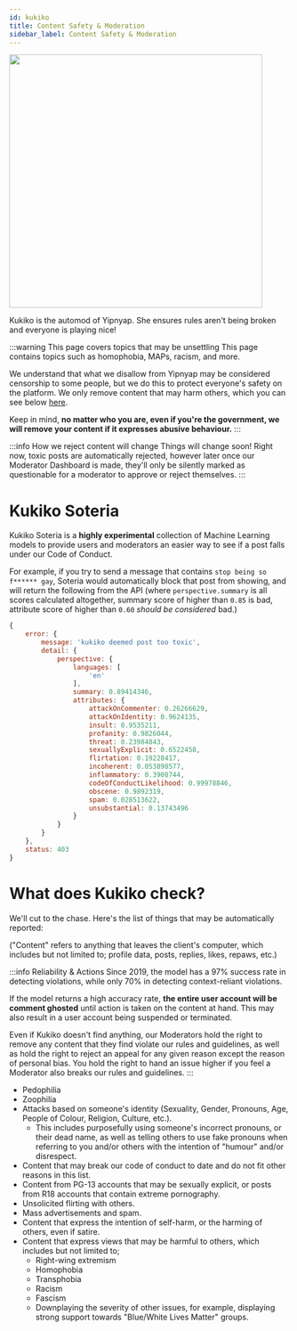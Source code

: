 ```yaml
---
id: kukiko
title: Content Safety & Moderation
sidebar_label: Content Safety & Moderation
---
```


<img src="/img/kukiko.png" width="455" />

Kukiko is the automod of Yipnyap. She ensures rules aren't being broken and everyone is playing nice!

:::warning This page covers topics that may be unsettling
This page contains topics such as homophobia, MAPs, racism, and more.

We understand that what we disallow from Yipnyap may be considered censorship to some people, but we do this to protect
everyone's safety on the platform. We only remove content that may harm others, which you can see below
[here](#what-does-kukiko-check).

Keep in mind, **no matter who you are, even if you're the government, we will remove your content if it expresses
abusive behaviour.**
:::

:::info How we reject content will change
Things will change soon! Right now, toxic posts are automatically rejected, however later once our Moderator Dashboard is
made, they'll only be silently marked as questionable for a moderator to approve or reject themselves.
:::

# Kukiko Soteria
Kukiko Soteria is a **highly experimental** collection of Machine Learning models to provide users and moderators an
easier way to see if a post falls under our Code of Conduct.

For example, if you try to send a message that contains `stop being so f****** gay`, Soteria would automatically block that
post from showing, and will return the following from the API (where `perspective.summary` is all scores calculated
altogether, summary score of higher than `0.85` is bad, attribute score of higher than `0.60` *should be considered*
bad.)
```javascript
{
    error: {
        message: 'kukiko deemed post too toxic',
        detail: {
            perspective: {
                languages: [
                    'en'
                ],
                summary: 0.89414346,
                attributes: {
                    attackOnCommenter: 0.26266629,
                    attackOnIdentity: 0.9624135,
                    insult: 0.9535211,
                    profanity: 0.9826044,
                    threat: 0.23984843,
                    sexuallyExplicit: 0.6522458,
                    flirtation: 0.19228417,
                    incoherent: 0.053898577,
                    inflammatory: 0.3908744,
                    codeOfConductLikelihood: 0.99978846,
                    obscene: 0.9892319,
                    spam: 0.028513622,
                    unsubstantial: 0.13743496
                }
            }
        }
    },
    status: 403
}
```

# What does Kukiko check?
We'll cut to the chase. Here's the list of things that may be automatically reported:

("Content" refers to anything that leaves the client's computer, which includes but not limited to; profile data, posts,
replies, likes, repaws, etc.)

:::info Reliability & Actions
Since 2019, the model has a 97% success rate in detecting violations, while only 70% in detecting context-reliant
violations.

If the model returns a high accuracy rate, **the entire user account will be comment ghosted** until action is taken on
the content at hand. This may also result in a user account being suspended or terminated.

Even if Kukiko doesn't find anything, our Moderators hold the right to remove any content that they find violate our
rules and guidelines, as well as hold the right to reject an appeal for any given reason except the reason of personal
bias. You hold the right to hand an issue higher if you feel a Moderator also breaks our rules and guidelines.
:::

- Pedophilia
- Zoophilia
- Attacks based on someone's identity (Sexuality, Gender, Pronouns, Age, People of Colour, Religion, Culture, etc.).
  - This includes purposefully using someone's incorrect pronouns, or their dead name, as well as telling others to use
    fake pronouns when referring to you and/or others with the intention of "humour" and/or disrespect.
- Content that may break our code of conduct to date and do not fit other reasons in this list.
- Content from PG-13 accounts that may be sexually explicit, or posts from R18 accounts that contain extreme pornography.
- Unsolicited flirting with others.
- Mass advertisements and spam.
- Content that express the intention of self-harm, or the harming of others, even if satire.
- Content that express views that may be harmful to others, which includes but not limited to;
  - Right-wing extremism
  - Homophobia
  - Transphobia
  - Racism
  - Fascism
  - Downplaying the severity of other issues, for example, displaying strong support towards "Blue/White Lives Matter"
    groups.

